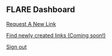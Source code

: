 ## FLARE Dashboard

[Request A New Link](https://www.surveymonkey.com/r/736TRC7)

[Find newly created links (Coming soon!)]()

[Sign out](/login/login.html)
